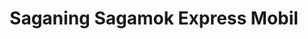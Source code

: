 ---
title: "Saganing Sagamok Express Mobil"
url: /pinconning/saganing-sagamok-express-mobil/
shop: convenience
---